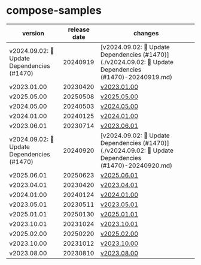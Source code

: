 # compose-samples	


|version|release date|changes|
|---|---|---|
|v2024.09.02: 🤖 Update Dependencies (#1470)|20240919|[v2024.09.02: 🤖 Update Dependencies (#1470)](./v2024.09.02: 🤖 Update Dependencies (#1470)-20240919.md)|
|v2023.01.00|20230420|[v2023.01.00](./v2023.01.00-20230420.md)|
|v2025.05.00|20250508|[v2025.05.00](./v2025.05.00-20250508.md)|
|v2024.05.00|20240503|[v2024.05.00](./v2024.05.00-20240503.md)|
|v2024.01.00|20240125|[v2024.01.00](./v2024.01.00-20240125.md)|
|v2023.06.01|20230714|[v2023.06.01](./v2023.06.01-20230714.md)|
|v2024.09.02: 🤖 Update Dependencies (#1470)|20240920|[v2024.09.02: 🤖 Update Dependencies (#1470)](./v2024.09.02: 🤖 Update Dependencies (#1470)-20240920.md)|
|v2025.06.01|20250623|[v2025.06.01](./v2025.06.01-20250623.md)|
|v2023.04.01|20230420|[v2023.04.01](./v2023.04.01-20230420.md)|
|v2024.01.00|20240124|[v2024.01.00](./v2024.01.00-20240124.md)|
|v2023.05.01|20230511|[v2023.05.01](./v2023.05.01-20230511.md)|
|v2025.01.01|20250130|[v2025.01.01](./v2025.01.01-20250130.md)|
|v2023.10.01|20231024|[v2023.10.01](./v2023.10.01-20231024.md)|
|v2025.02.00|20250220|[v2025.02.00](./v2025.02.00-20250220.md)|
|v2023.10.00|20231012|[v2023.10.00](./v2023.10.00-20231012.md)|
|v2023.08.00|20230810|[v2023.08.00](./v2023.08.00-20230810.md)|
